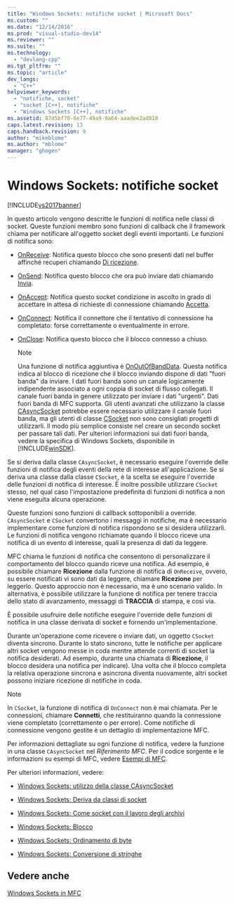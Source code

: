 ```yaml
---
title: "Windows Sockets: notifiche socket | Microsoft Docs"
ms.custom: ""
ms.date: "12/14/2016"
ms.prod: "visual-studio-dev14"
ms.reviewer: ""
ms.suite: ""
ms.technology: 
  - "devlang-cpp"
ms.tgt_pltfrm: ""
ms.topic: "article"
dev_langs: 
  - "C++"
helpviewer_keywords: 
  - "notifiche, socket"
  - "socket [C++], notifiche"
  - "Windows Sockets [C++], notifiche"
ms.assetid: 87d5bf70-6e77-49a9-9a64-aaadee2ad018
caps.latest.revision: 13
caps.handback.revision: 9
author: "mikeblome"
ms.author: "mblome"
manager: "ghogen"
---
```

# Windows Sockets: notifiche socket
[!INCLUDE[vs2017banner](../assembler/inline/includes/vs2017banner.md)]

In questo articolo vengono descritte le funzioni di notifica nelle classi di socket.  Queste funzioni membro sono funzioni di callback che il framework chiama per notificare all'oggetto socket degli eventi importanti.  Le funzioni di notifica sono:  
  
-   [OnReceive](../Topic/CAsyncSocket::OnReceive.md): Notifica questo blocco che sono presenti dati nel buffer affinché recuperi chiamando [Di ricezione](../Topic/CAsyncSocket::Receive.md).  
  
-   [OnSend](../Topic/CAsyncSocket::OnSend.md): Notifica questo blocco che ora può inviare dati chiamando [Invia](../Topic/CAsyncSocket::Send.md).  
  
-   [OnAccept](../Topic/CAsyncSocket::OnAccept.md): Notifica questo socket condizione in ascolto in grado di accettare in attesa di richieste di connessione chiamando [Accetta](../Topic/CAsyncSocket::Accept.md).  
  
-   [OnConnect](../Topic/CAsyncSocket::OnConnect.md): Notifica il connettore che il tentativo di connessione ha completato: forse correttamente o eventualmente in errore.  
  
-   [OnClose](../Topic/CAsyncSocket::OnClose.md): Notifica questo blocco che il blocco connesso a chiuso.  
  
    > [!NOTE]
    >  Una funzione di notifica aggiuntiva è [OnOutOfBandData](../Topic/CAsyncSocket::OnOutOfBandData.md).  Questa notifica indica al blocco di ricezione che il blocco inviando dispone di dati "fuori banda" da inviare.  I dati fuori banda sono un canale logicamente indipendente associato a ogni coppia di socket di flusso collegati.  Il canale fuori banda in genere utilizzato per inviare i dati "urgenti".  Dati fuori banda di MFC supporta.  Gli utenti avanzati che utilizzano la classe [CAsyncSocket](../mfc/reference/casyncsocket-class.md) potrebbe essere necessario utilizzare il canale fuori banda, ma gli utenti di classe [CSocket](../mfc/reference/csocket-class.md) non sono consigliati progetti di utilizzarli.  Il modo più semplice consiste nel creare un secondo socket per passare tali dati.  Per ulteriori informazioni sui dati fuori banda, vedere la specifica di Windows Sockets, disponibile in [!INCLUDE[winSDK](../atl/includes/winsdk_md.md)].  
  
 Se si deriva dalla classe `CAsyncSocket`, è necessario eseguire l'override delle funzioni di notifica degli eventi della rete di interesse all'applicazione.  Se si deriva una classe dalla classe `CSocket`, è la scelta se eseguire l'override delle funzioni di notifica di interesse.  È inoltre possibile utilizzare `CSocket` stesso, nel qual caso l'impostazione predefinita di funzioni di notifica a non viene eseguita alcuna operazione.  
  
 Queste funzioni sono funzioni di callback sottoponibili a override.  `CAsyncSocket` e `CSocket` convertono i messaggi in notifiche, ma è necessario implementare come funzioni di notifica rispondono se si desidera utilizzarli.  Le funzioni di notifica vengono richiamate quando il blocco riceve una notifica di un evento di interesse, quali la presenza di dati da leggere.  
  
 MFC chiama le funzioni di notifica che consentono di personalizzare il comportamento del blocco quando riceve una notifica.  Ad esempio, è possibile chiamare **Ricezione** dalla funzione di notifica di `OnReceive`, ovvero, su essere notificati vi sono dati da leggere, chiamare **Ricezione** per leggerlo.  Questo approccio non è necessario, ma è uno scenario valido.  In alternativa, è possibile utilizzare la funzione di notifica per tenere traccia dello stato di avanzamento, messaggi di **TRACCIA** di stampa, e così via.  
  
 È possibile usufruire delle notifiche eseguire l'override delle funzioni di notifica in una classe derivata di socket e fornendo un'implementazione.  
  
 Durante un'operazione come ricevere o inviare dati, un oggetto `CSocket` diventa sincrono.  Durante lo stato sincrono, tutte le notifiche per applicare altri socket vengono messe in coda mentre attende correnti di socket la notifica desiderati. Ad esempio, durante una chiamata di **Ricezione**, il blocco desidera una notifica per indicare\). Una volta che il blocco completa la relativa operazione sincrona e asincrona diventa nuovamente, altri socket possono iniziare ricezione di notifiche in coda.  
  
> [!NOTE]
>  In `CSocket`, la funzione di notifica di `OnConnect` non è mai chiamata.  Per le connessioni, chiamare **Connetti**, che restituiranno quando la connessione viene completato \(correttamente o per errore\).  Come notifiche di connessione vengono gestite è un dettaglio di implementazione MFC.  
  
 Per informazioni dettagliate su ogni funzione di notifica, vedere la funzione in una classe `CAsyncSocket` nel *Riferimento MFC*.  Per il codice sorgente e le informazioni su esempi di MFC, vedere [Esempi di MFC](../top/visual-cpp-samples.md).  
  
 Per ulteriori informazioni, vedere:  
  
-   [Windows Sockets: utilizzo della classe CAsyncSocket](../mfc/windows-sockets-using-class-casyncsocket.md)  
  
-   [Windows Sockets: Deriva da classi di socket](../mfc/windows-sockets-deriving-from-socket-classes.md)  
  
-   [Windows Sockets: Come socket con il lavoro degli archivi](../mfc/windows-sockets-how-sockets-with-archives-work.md)  
  
-   [Windows Sockets: Blocco](../mfc/windows-sockets-blocking.md)  
  
-   [Windows Sockets: Ordinamento di byte](../mfc/windows-sockets-byte-ordering.md)  
  
-   [Windows Sockets: Conversione di stringhe](../mfc/windows-sockets-converting-strings.md)  
  
## Vedere anche  
 [Windows Sockets in MFC](../mfc/windows-sockets-in-mfc.md)